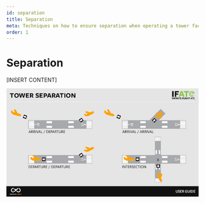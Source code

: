 ```yaml
---
id: separation
title: Separation
meta: Techniques on how to ensure separation when operating a tower facility within Infinite Flight.
order: 1
---
```




# Separation

[INSERT CONTENT]



![Image 3.1.1.1 - Tower Separation](_images/manual/graphics/atc-tower-separation.jpg)